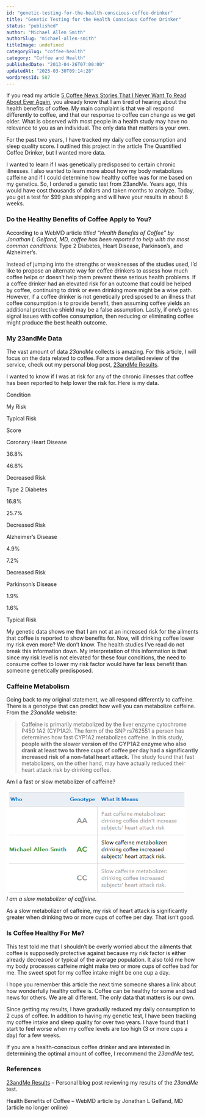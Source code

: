```yaml
---
id: "genetic-testing-for-the-health-conscious-coffee-drinker"
title: "Genetic Testing for the Health Conscious Coffee Drinker"
status: "published"
author: "Michael Allen Smith"
authorSlug: "michael-allen-smith"
titleImage: undefined
categorySlug: "coffee-health"
category: "Coffee and Health"
publishedDate: "2013-04-26T07:00:00"
updatedAt: "2025-03-30T09:14:28"
wordpressId: 587
---
```


If you read my article [5 Coffee News Stories That I Never Want To Read About Ever Again](/5-coffee-news-stories-that-i-never-want-to-read-about-ever-again/), you already know that I am tired of hearing about the health benefits of coffee. My main complaint is that we all respond differently to coffee, and that our response to coffee can change as we get older. What is observed with most people in a health study may have no relevance to you as an individual. The only data that matters is your own.

For the past two years, I have tracked my daily coffee consumption and sleep quality score. I outlined this project in the article The Quantified Coffee Drinker, but I wanted more data.

I wanted to learn if I was genetically predisposed to certain chronic illnesses. I also wanted to learn more about how my body metabolizes caffeine and if I could determine how healthy coffee was for me based on my genetics. So, I ordered a genetic test from 23andMe. Years ago, this would have cost thousands of dollars and taken months to analyze. Today, you get a test for $99 plus shipping and will have your results in about 8 weeks.

### Do the Healthy Benefits of Coffee Apply to You?

According to a WebMD article *titled “Health Benefits of Coffee” by Jonathan L Gelfand, MD, coffee has been reported to help with the most common conditions:* Type 2 Diabetes, Heart Disease, Parkinson’s, and Alzheimer’s.

Instead of jumping into the strengths or weaknesses of the studies used, I’d like to propose an alternate way for coffee drinkers to assess how much coffee helps or doesn’t help them prevent these serious health problems. If a coffee drinker had an elevated risk for an outcome that could be helped by coffee, continuing to drink or even drinking more might be a wise path. However, if a coffee drinker is not genetically predisposed to an illness that coffee consumption is to provide benefit, then assuming coffee yields an additional protective shield may be a false assumption. Lastly, if one’s genes signal issues with coffee consumption, then reducing or eliminating coffee might produce the best health outcome.

### My 23andMe Data

The vast amount of data *23andMe* collects is amazing. For this article, I will focus on the data related to coffee. For a more detailed review of the service, check out my personal blog post, [23andMe Results](https://criticalmas.org/2013/04/23andme-results/).

I wanted to know if I was at risk for any of the chronic illnesses that coffee has been reported to help lower the risk for. Here is my data.

Condition

My Risk

Typical Risk

Score

Coronary Heart Disease

36.8%

46.8%

Decreased Risk

Type 2 Diabetes

16.8%

25.7%

Decreased Risk

Alzheimer’s Disease

4.9%

7.2%

Decreased Risk

Parkinson’s Disease

1.9%

1.6%

Typical Risk

My genetic data shows me that I am not at an increased risk for the ailments that coffee is reported to show benefits for. Now, will drinking coffee lower my risk even more? We don’t know. The health studies I’ve read do not break this information down. My interpretation of this information is that since my risk level is not elevated for these four conditions, the need to consume coffee to lower my risk factor would have far less benefit than someone genetically predisposed.

### Caffeine Metabolism

Going back to my original statement, we all respond differently to caffeine. There is a genotype that can predict how well you can metabolize caffeine. From the *23andMe* website:

> Caffeine is primarily metabolized by the liver enzyme cytochrome P450 1A2 (CYP1A2). The form of the SNP rs762551 a person has determines how fast CYP1A2 metabolizes caffeine. In this study, **people with the slower version of the CYP1A2 enzyme who also drank at least two to three cups of coffee per day had a significantly increased risk of a non-fatal heart attack.** The study found that fast metabolizers, on the other hand, may have actually reduced their heart attack risk by drinking coffee.

Am I a fast or slow metabolizer of caffeine?

![23-caffeine](23-caffeine.png)  
*I am a slow metabolizer of caffeine.*

As a slow metabolizer of caffeine, my risk of heart attack is significantly greater when drinking two or more cups of coffee per day. That isn’t good.

### Is Coffee Healthy For Me?

This test told me that I shouldn’t be overly worried about the ailments that coffee is supposedly protective against because my risk factor is either already decreased or typical of the average population. It also told me how my body processes caffeine might make two or more cups of coffee bad for me. The sweet spot for my coffee intake might be one cup a day.

I hope you remember this article the next time someone shares a link about how wonderfully healthy coffee is. Coffee can be healthy for some and bad news for others. We are all different. The only data that matters is our own.

Since getting my results, I have gradually reduced my daily consumption to 2 cups of coffee. In addition to having my genetic test, I have been tracking my coffee intake and sleep quality for over two years. I have found that I start to feel worse when my coffee levels are too high (3 or more cups a day) for a few weeks.

If you are a health-conscious coffee drinker and are interested in determining the optimal amount of coffee, I recommend the *23andMe* test.

### References

[23andMe Results](https://criticalmas.org/2013/04/23andme-results/) – Personal blog post reviewing my results of the *23andMe* test.

Health Benefits of Coffee – WebMD article by Jonathan L Gelfand, MD (article no longer online)

